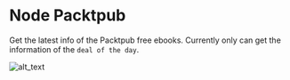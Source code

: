 # Node Packtpub
Get the latest info of the Packtpub free ebooks. Currently only can get the information of the `deal of the day`.

![alt_text](https://media.giphy.com/media/3og0IyuGfHPlah3ayA/giphy.gif "Node Packtpub")
